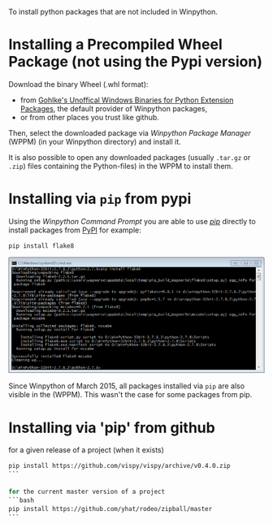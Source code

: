 To install python packages that are not included in Winpython.

# Installing a Precompiled Wheel Package (not using the Pypi version)

Download the binary Wheel (.whl format):
- from [Gohlke's Unoffical Windows Binaries for Python Extension Packages](http://www.lfd.uci.edu/~gohlke/pythonlibs/), the default provider of Winpython packages,
- or from other places you trust like github. 

Then, select the downloaded package via *Winpython Package Manager* (WPPM) (in your Winpython directory) and install it.

It is also possible to open any downloaded packages (usually `.tar.gz` or `.zip`) files containing the Python-files) in the WPPM to install them.


# Installing via `pip` from pypi

Using the *Winpython Command Prompt* you are able to use [*pip*](https://pip.readthedocs.org/en/latest/) directly to install packages from [PyPI](http://pypi.python.org/) for example:

```bash
pip install flake8
```

![pip Screenshot](images/pip-install.png)

Since Winpython of March 2015, all packages installed via `pip` are also visible in the (WPPM). This wasn't the case for some packages from pip.

# Installing via 'pip' from github

for a given release of a project (when it exists)
````bash
pip install https://github.com/vispy/vispy/archive/v0.4.0.zip
```

for the current master version of a project
```bash
pip install https://github.com/yhat/rodeo/zipball/master
```
